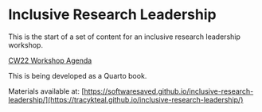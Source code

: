 # Inclusive Research Leadership

This is the start of a set of content for an inclusive research leadership workshop. 

[CW22 Workshop Agenda](https://docs.google.com/document/d/12rMH3q2Wd4SGKiF2k5f1IpWNWC3i_o7vKjRYaFiUlqI/edit#)


This is being developed as a Quarto book. 

Materials available at: [https://softwaresaved.github.io/inclusive-research-leadership/](https://tracykteal.github.io/inclusive-research-leadership/)



